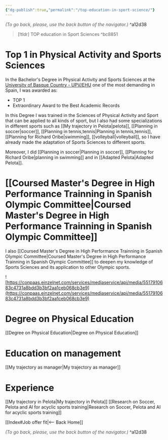 ```yaml
---
{"dg-publish":true,"permalink":"/top-education-in-sport-science/"}
---
```




<div class="transclusion internal-embed is-loaded"><div class="markdown-embed">




<font color="#595959">*(To go back, please, use the back button of the navigator.)*</font> 
^a12d38



</div></div>



> [!tldr] 
> TOP education in Sport Sciences
^bc8851

# Top 1 in Physical Activity and Sports Sciences
In the Bachelor's Degree in Physical Activity and Sports Sciences at the [University of Basque Country - UPV/EHU](https://www.ehu.eus/es/web/hezkuntza-eta-kirol-fakultatea) one of the most demanding in Spain, I was awarded as:
- TOP 1
- Extraordinary Award to the Best Academic Records

In this Degree I was trained in the Sciences of Physical Activity and Sport that can be applied to all kinds of sport, but I also had some specializations in different sports such as [[My trajectory in Pelota\|pelota]], [[Planning in soccer\|soccer]], [[Planning in tennis,tennis\|Planning in tennis,tennis]], [[Planning for Richard Oribe\|swimming]], [[volleyball\|volleyball]], so I have already made the adaptation of Sports Sciences to different sports.

Moreover, I did [[Planning in soccer\|Planning in soccer]], [[Planning for Richard Oribe\|planning in swimming]] and in [[Adapted Pelota\|Adapted Pelota]].

# [[Coursed Master's Degree in High Performance Trainning in Spanish Olympic Committee\|Coursed Master's Degree in High Performance Trainning in Spanish Olympic Committee]]
I also [[Coursed Master's Degree in High Performance Trainning in Spanish Olympic Committee\|Coursed Master's Degree in High Performance Trainning in Spanish Olympic Committee]] to deepen my knowledge of Sports Sciences and its application to other Olympic sports.

![https://conpaas.einzelnet.com/services/mediaservice/api/media/5517910683c4731a8bdd3b3bf2aa1ceb068cb3e9](https://conpaas.einzelnet.com/services/mediaservice/api/media/5517910683c4731a8bdd3b3bf2aa1ceb068cb3e9)
# Degree on Physical Education
[[Degree on Physical Education\|Degree on Physical Education]]

# Education on management
[[My trajectory as manager\|My trajectory as manager]]

# Experience
[[My trajectory in Pelota\|My trajectory in Pelota]]
[[Research on Soccer, Pelota and AI for acyclic sports training\|Research on Soccer, Pelota and AI for acyclic sports training]]



<div class="transclusion internal-embed is-loaded"><div class="markdown-embed">





[[Index#Job offer fit\|<-- Back Home]]

<div class="transclusion internal-embed is-loaded"><div class="markdown-embed">




<font color="#595959">*(To go back, please, use the back button of the navigator.)*</font> 
^a12d38



</div></div>


</div></div>

